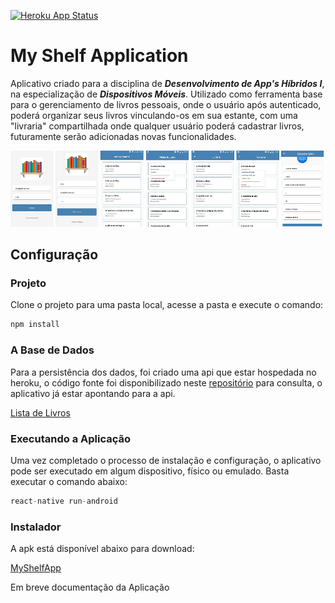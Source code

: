 [![Heroku App Status](http://heroku-shields.herokuapp.com/myshelf-chmr1)](https://myshelf-chmr1.herokuapp.com)

# My Shelf Application

Aplicativo criado para a disciplina de ***Desenvolvimento de App's Híbridos I***, na especialização de ***Dispositivos Móveis***. Utilizado como ferramenta base para o gerenciamento de livros pessoais, onde o usuário após autenticado, poderá organizar seus livros vinculando-os em sua estante, com uma "livraria" compartilhada onde qualquer usuário poderá cadastrar livros, futuramente serão adicionadas novas funcionalidades.

![Login](/src/images/tela_01.jpg)

## Configuração

### Projeto

Clone o projeto para uma pasta local, acesse a pasta e execute o comando:

```js
npm install
```

### A Base de Dados

Para a persistência dos dados, foi criado uma api que estar hospedada no heroku, o código fonte foi disponibilizado neste [repositório](https://github.com/chmr1/myshelf) para consulta, o aplicativo já estar apontando para a api.

[Lista de Livros](https://myshelf-chmr1.herokuapp.com/books)

### Executando a Aplicação

Uma vez completado o processo de instalação e configuração, o aplicativo pode ser executado em algum dispositivo, físico ou emulado. Basta executar o comando abaixo:

```js
react-native run-android
```

### Instalador

A apk está disponível abaixo para download:

[MyShelfApp](/android/app)

Em breve documentação da Aplicação
